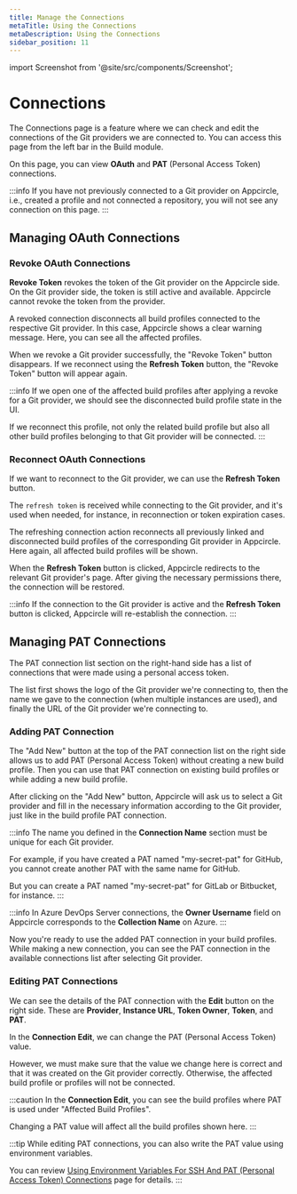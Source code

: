 ```yaml
---
title: Manage the Connections
metaTitle: Using the Connections
metaDescription: Using the Connections
sidebar_position: 11
---
```


import Screenshot from '@site/src/components/Screenshot';

# Connections

The Connections page is a feature where we can check and edit the connections of the Git providers we are connected to. You can access this page from the left bar in the Build module.

On this page, you can view **OAuth** and **PAT** (Personal Access Token) connections.

<Screenshot url='https://cdn.appcircle.io/docs/assets/connections-all-main-new.png' />

:::info
If you have not previously connected to a Git provider on Appcircle, i.e., created a profile and not connected a repository, you will not see any connection on this page.
:::

## Managing OAuth Connections

### Revoke OAuth Connections

**Revoke Token** revokes the token of the Git provider on the Appcircle side. On the Git provider side, the token is still active and available. Appcircle cannot revoke the token from the provider.

<Screenshot url='https://cdn.appcircle.io/docs/assets/connections-oauth-revoke-new.png' />

A revoked connection disconnects all build profiles connected to the respective Git provider. In this case, Appcircle shows a clear warning message. Here, you can see all the affected profiles.

<Screenshot url='https://cdn.appcircle.io/docs/assets/connections-revoke-modal.png' />

When we revoke a Git provider successfully, the "Revoke Token" button disappears. If we reconnect using the **Refresh Token** button, the "Revoke Token" button will appear again.

<Screenshot url='https://cdn.appcircle.io/docs/assets/connections-revoked-new.png' />

:::info
If we open one of the affected build profiles after applying a revoke for a Git provider, we should see the disconnected build profile state in the UI.

If we reconnect this profile, not only the related build profile but also all other build profiles belonging to that Git provider will be connected.
:::

### Reconnect OAuth Connections

If we want to reconnect to the Git provider, we can use the **Refresh Token** button.

The `refresh token` is received while connecting to the Git provider, and it's used when needed, for instance, in reconnection or token expiration cases.

<Screenshot url='https://cdn.appcircle.io/docs/assets/connections-reconnect-new.png' />

The refreshing connection action reconnects all previously linked and disconnected build profiles of the corresponding Git provider in Appcircle. Here again, all affected build profiles will be shown.

<Screenshot url='https://cdn.appcircle.io/docs/assets/connections-reconnect-modal.png' />

When the **Refresh Token** button is clicked, Appcircle redirects to the relevant Git provider's page. After giving the necessary permissions there, the connection will be restored.

:::info
If the connection to the Git provider is active and the **Refresh Token** button is clicked, Appcircle will re-establish the connection.
:::

## Managing PAT Connections

The PAT connection list section on the right-hand side has a list of connections that were made using a personal access token.

<Screenshot url='https://cdn.appcircle.io/docs/assets/connections-main-pat-new.png' />

The list first shows the logo of the Git provider we're connecting to, then the name we gave to the connection (when multiple instances are used), and finally the URL of the Git provider we're connecting to.

### Adding PAT Connection

The "Add New" button at the top of the PAT connection list on the right side allows us to add PAT (Personal Access Token) without creating a new build profile. Then you can use that PAT connection on existing build profiles or while adding a new build profile.

<Screenshot url='https://cdn.appcircle.io/docs/assets/add-new-main.png' />

After clicking on the "Add New" button, Appcircle will ask us to select a Git provider and fill in the necessary information according to the Git provider, just like in the build profile PAT connection.

<Screenshot url='https://cdn.appcircle.io/docs/assets/connections-select-provider.png' />

:::info
The name you defined in the **Connection Name** section must be unique for each Git provider.

For example, if you have created a PAT named "my-secret-pat" for GitHub, you cannot create another PAT with the same name for GitHub.

But you can create a PAT named "my-secret-pat" for GitLab or Bitbucket, for instance.
:::

<Screenshot url='https://cdn.appcircle.io/docs/assets/connections-fill-provider-new-1.png' />

:::info
In Azure DevOps Server connections, the **Owner Username** field on Appcircle corresponds to the **Collection Name** on Azure.
:::

<Screenshot url='https://cdn.appcircle.io/docs/assets/connection-success-pat.png' />

Now you're ready to use the added PAT connection in your build profiles. While making a new connection, you can see the PAT connection in the available connections list after selecting Git provider.

### Editing PAT Connections

We can see the details of the PAT connection with the **Edit** button on the right side. These are **Provider**, **Instance URL**, **Token Owner**, **Token**, and **PAT**.

<Screenshot url='https://cdn.appcircle.io/docs/assets/connections-pat-detail.png' />

In the **Connection Edit**, we can change the PAT (Personal Access Token) value.

However, we must make sure that the value we change here is correct and that it was created on the Git provider correctly. Otherwise, the affected build profile or profiles will not be connected.

<Screenshot url='https://cdn.appcircle.io/docs/assets/connections-pat-edit.png' />

:::caution
In the **Connection Edit**, you can see the build profiles where PAT is used under "Affected Build Profiles".

Changing a PAT value will affect all the build profiles shown here.
:::

:::tip
While editing PAT connections, you can also write the PAT value using environment variables.

You can review [Using Environment Variables For SSH And PAT (Personal Access Token) Connections](/environment-variables/managing-variables#using-environment-variables-for-ssh-and-pat-personal-access-token-connections-of-the-git-provider) page for details.
:::
